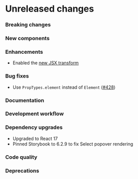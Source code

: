 # Unreleased changes

### Breaking changes

### New components

### Enhancements

- Enabled the [new JSX transform](https://reactjs.org/blog/2020/09/22/introducing-the-new-jsx-transform.html)

### Bug fixes

- Use `PropTypes.element` instead of `Element` ([#428](https://github.com/envoy/polarwind/pull/428))

### Documentation

### Development workflow

### Dependency upgrades

- Upgraded to React 17
- Pinned Storybook to 6.2.9 to fix Select popover rendering

### Code quality

### Deprecations
